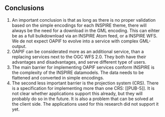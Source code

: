 ## Conclusions

1. An important conclusion is that as long as there is no proper validation based on the simple encodings for each INSPIRE theme, there will always be the need for a download in the GML encoding. This can eihter be as a full bulkdownload via an INSPIRE Atom feed, or a INSPIRE WFS. We de not expect OAPIF to evolve into a service with complex GML-output. 
2. OAPIF can be considerated more as an additional service, than a replacing services next to the OGC WFS 2.0. They both have their advantages and disadvantages, and serve different type of users.
3. The main barrier for implementing OAPIF services conform INSPIRE is the complexity of the INSPIRE datamodels. The data needs to be flattened and converted in simple encodings.
4. The second less important barrier is the projection system (CRS). There is a specification for implementing more than one CRS: [[PUB-5]]. It is not clear whether applications support this already, but they will probably do so in the future. It is also a problem that can be solved at the client side. The applications used for this research did not support it yet.

